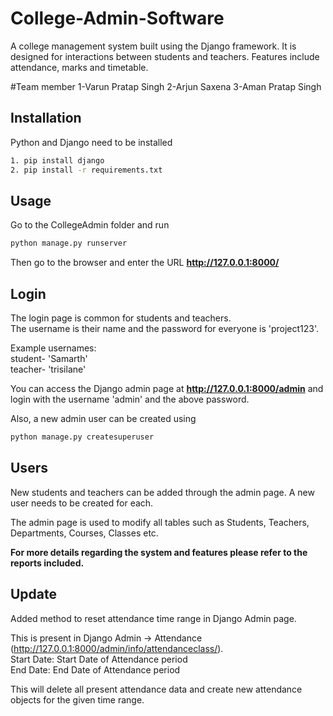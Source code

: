 # College-Admin-Software
A college management system built using the Django framework. It is designed for interactions between students and teachers. Features include attendance, marks and timetable.

#Team member
1-Varun Pratap Singh
2-Arjun Saxena
3-Aman Pratap Singh


## Installation

Python and Django need to be installed

```bash
1. pip install django
2. pip install -r requirements.txt
```

## Usage

Go to the CollegeAdmin folder and run

```bash
python manage.py runserver
```

Then go to the browser and enter the URL **http://127.0.0.1:8000/**


## Login

The login page is common for students and teachers.  
The username is their name and the password for everyone is 'project123'.  

Example usernames:  
student- 'Samarth'  
teacher- 'trisilane'  

You can access the Django admin page at **http://127.0.0.1:8000/admin** and login with the username 'admin' and the above password.

Also, a new admin user can be created using

```bash
python manage.py createsuperuser
```

## Users

New students and teachers can be added through the admin page. A new user needs to be created for each. 

The admin page is used to modify all tables such as Students, Teachers, Departments, Courses, Classes etc.

**For more details regarding the system and features please refer to the reports included.**

## Update 

Added method to reset attendance time range in Django Admin page.

This is present in Django Admin -> Attendance (http://127.0.0.1:8000/admin/info/attendanceclass/).  
Start Date: Start Date of Attendance period  
End Date: End Date of Attendance period

This will delete all present attendance data and create new attendance objects for the given time range. 
